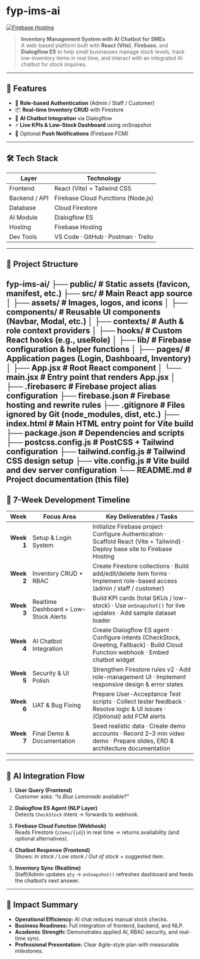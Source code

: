 # fyp-ims-ai  
[![Firebase Hosting](https://img.shields.io/badge/Live%20Demo-https%3A%2F%2Fims--ai--821f0.web.app-blue?style=flat&logo=firebase&logoColor=white)](https://ims-ai-821f0.web.app)

> **Inventory Management System with AI Chatbot for SMEs**  
> A web-based platform built with **React (Vite)**, **Firebase**, and **Dialogflow ES** to help small businesses manage stock levels, track low-inventory items in real time, and interact with an integrated AI chatbot for stock inquiries.

---

## 🚀 Features
- 🔐 **Role-based Authentication** (Admin / Staff / Customer)  
- 📦 **Real-time Inventory CRUD** with Firestore  
- 🤖 **AI Chatbot Integration** via Dialogflow  
- ⚡ **Live KPIs & Low-Stock Dashboard** using onSnapshot  
- 💬 Optional **Push Notifications** (Firebase FCM)

---

## 🛠️ Tech Stack
| Layer | Technology |
|-------|-------------|
| Frontend | React (Vite) + Tailwind CSS |
| Backend / API | Firebase Cloud Functions (Node.js) |
| Database | Cloud Firestore |
| AI Module | Dialogflow ES |
| Hosting | Firebase Hosting |
| Dev Tools | VS Code · GitHub · Postman · Trello |

---

## 🧩 Project Structure
fyp-ims-ai/
├── public/ # Static assets (favicon, manifest, etc.)
├── src/ # Main React app source
│ ├── assets/ # Images, logos, and icons
│ ├── components/ # Reusable UI components (Navbar, Modal, etc.)
│ ├── contexts/ # Auth & role context providers
│ ├── hooks/ # Custom React hooks (e.g., useRole)
│ ├── lib/ # Firebase configuration & helper functions
│ ├── pages/ # Application pages (Login, Dashboard, Inventory)
│ ├── App.jsx # Root React component
│ └── main.jsx # Entry point that renders App.jsx
│
├── .firebaserc # Firebase project alias configuration
├── firebase.json # Firebase hosting and rewrite rules
├── .gitignore # Files ignored by Git (node_modules, dist, etc.)
├── index.html # Main HTML entry point for Vite build
├── package.json # Dependencies and scripts
├── postcss.config.js # PostCSS + Tailwind configuration
├── tailwind.config.js # Tailwind CSS design setup
├── vite.config.js # Vite build and dev server configuration
└── README.md # Project documentation (this file)
---

## 📅 7-Week Development Timeline

| **Week** | **Focus Area** | **Key Deliverables / Tasks** |
|---------:|-----------------|-------------------------------|
| **Week 1** | Setup & Login System | Initialize Firebase project · Configure Authentication · Scaffold React (Vite + Tailwind) · Deploy base site to Firebase Hosting |
| **Week 2** | Inventory CRUD + RBAC | Create Firestore collections · Build add/edit/delete item forms · Implement role-based access (admin / staff / customer) |
| **Week 3** | Realtime Dashboard + Low-Stock Alerts | Build KPI cards (total SKUs / low-stock) · Use `onSnapshot()` for live updates · Add sample dataset loader |
| **Week 4** | AI Chatbot Integration | Create Dialogflow ES agent · Configure intents (CheckStock, Greeting, Fallback) · Build Cloud Function webhook · Embed chatbot widget |
| **Week 5** | Security & UI Polish | Strengthen Firestore rules v2 · Add role-management UI · Implement responsive design & error states |
| **Week 6** | UAT & Bug Fixing | Prepare User-Acceptance Test scripts · Collect tester feedback · Resolve logic & UI issues · *(Optional)* add FCM alerts |
| **Week 7** | Final Demo & Documentation | Seed realistic data · Create demo accounts · Record 2–3 min video demo · Prepare slides, ERD & architecture documentation |


---

## 🤖 AI Integration Flow

1. **User Query (Frontend)**  
   Customer asks: “Is *Blue Lemonade* available?”

2. **Dialogflow ES Agent (NLP Layer)**  
   Detects `CheckStock` intent → forwards to webhook.

3. **Firebase Cloud Function (Webhook)**  
   Reads Firestore (`items/{id}`) in real time → returns availability (and optional alternatives).

4. **Chatbot Response (Frontend)**  
   Shows: *In stock / Low stock / Out of stock* + suggested item.

5. **Inventory Sync (Realtime)**  
   Staff/Admin updates `qty` → `onSnapshot()` refreshes dashboard and feeds the chatbot’s next answer.

---

## 🎯 Impact Summary

- **Operational Efficiency:** AI chat reduces manual stock checks.  
- **Business Readiness:** Full integration of frontend, backend, and NLP.  
- **Academic Strength:** Demonstrates applied AI, RBAC security, and real-time sync.  
- **Professional Presentation:** Clear Agile-style plan with measurable milestones.

